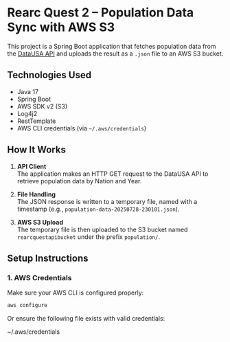 # Rearc Quest 2 – Population Data Sync with AWS S3

This project is a Spring Boot application that fetches population data from the [DataUSA API](https://honolulu-api.datausa.io/tesseract/data.jsonrecords) and uploads the result as a `.json` file to an AWS S3 bucket.

## Technologies Used

- Java 17
- Spring Boot
- AWS SDK v2 (S3)
- Log4j2
- RestTemplate
- AWS CLI credentials (via `~/.aws/credentials`)

## How It Works

1. **API Client**  
   The application makes an HTTP GET request to the DataUSA API to retrieve population data by Nation and Year.

2. **File Handling**  
   The JSON response is written to a temporary file, named with a timestamp (e.g., `population-data-20250728-230101.json`).

3. **AWS S3 Upload**  
   The temporary file is then uploaded to the S3 bucket named `rearcquestapibucket` under the prefix `population/`.

## Setup Instructions

### 1. AWS Credentials

Make sure your AWS CLI is configured properly:

```bash
aws configure
```
Or ensure the following file exists with valid credentials:

~/.aws/credentials
